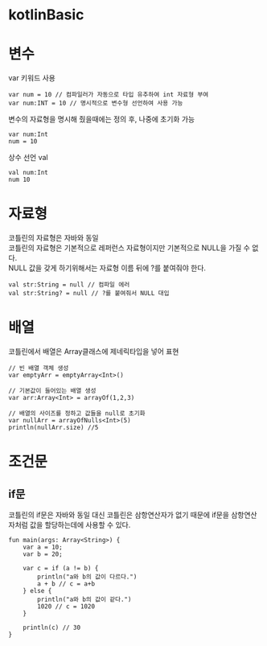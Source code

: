 # kotlinBasic
 
# 변수

var 키워드 사용
```
var num = 10 // 컴파일러가 자동으로 타입 유추하여 int 자료형 부여
var num:INT = 10 // 명시적으로 변수형 선언하여 사용 가능
```
변수의 자료형을 명시해 줬을때에는 정의 후, 나중에 초기화 가능
```
var num:Int
num = 10
```

상수 선언 val
```
val num:Int
num 10
```

# 자료형
코틀린의 자료형은 자바와 동일  
코틀린의 자료형은 기본적으로 레퍼런스 자료형이지만 기본적으로 NULL을 가질 수 없다.  
NULL 값을 갖게 하기위해서는 자료형 이름 뒤에 ?를 붙여줘야 한다.
```
val str:String = null // 컴파일 에러
val str:String? = null // ?를 붙여줘서 NULL 대입
```

# 배열
코틀린에서 배열은 Array클래스에 제네릭타입을 넣어 표현
```
// 빈 배열 객체 생성
var emptyArr = emptyArray<Int>()

// 기본값이 들어있는 배열 생성
var arr:Array<Int> = arrayOf(1,2,3)

// 배열의 사이즈를 정하고 값들을 null로 초기화
var nullArr = arrayOfNulls<Int>(5)
println(nullArr.size) //5
```

# 조건문

## if문  
코틀린의 if문은 자바와 동일
대신 코틀린은 삼항연산자가 없기 때문에 if문을 삼항연산자처럼 값을 할당하는데에 사용할 수 있다.
```
fun main(args: Array<String>) {
    var a = 10;
    var b = 20;

    var c = if (a != b) {
        println("a와 b의 값이 다르다.")
        a + b // c = a+b
    } else {
        println("a와 b의 값이 같다.")
        1020 // c = 1020
    }

    println(c) // 30
}
```
